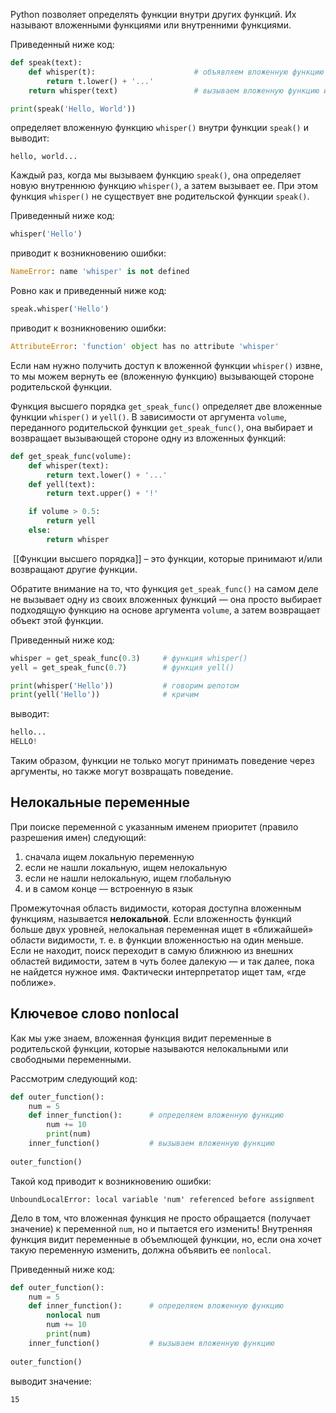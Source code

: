 

Python позволяет определять функции внутри других функций. Их называют вложенными функциями или внутренними функциями.

Приведенный ниже код:

```python
def speak(text):
    def whisper(t):                      # объявляем вложенную функцию
        return t.lower() + '...'
    return whisper(text)                 # вызываем вложенную функцию и возвращаем ее результат

print(speak('Hello, World'))         
```

определяет вложенную функцию `whisper()` внутри функции `speak()` и выводит:

```no-highlight
hello, world...
```

Каждый раз, когда мы вызываем функцию `speak()`, она определяет новую внутреннюю функцию `whisper()`, а затем вызывает ее. При этом функция `whisper()` не существует вне родительской функции `speak()`.

Приведенный ниже код:

```python
whisper('Hello')
```

приводит к возникновению ошибки:

```python
NameError: name 'whisper' is not defined
```

Ровно как и приведенный ниже код:

```python
speak.whisper('Hello')
```

приводит к возникновению ошибки:

```python
AttributeError: 'function' object has no attribute 'whisper'
```

Если нам нужно получить доступ к вложенной функции `whisper()` извне, то мы можем вернуть ее (вложенную функцию) вызывающей стороне родительской функции.

Функция высшего порядка `get_speak_func()` определяет две вложенные функции `whisper()` и `yell()`. В зависимости от аргумента `volume`, переданного родительской функции `get_speak_func()`, она выбирает и возвращает вызывающей стороне одну из вложенных функций:

```python
def get_speak_func(volume):
    def whisper(text):
        return text.lower() + '...'
    def yell(text):
        return text.upper() + '!'

    if volume > 0.5:
        return yell
    else:
        return whisper
```

  [[Функции высшего порядка]] – это функции, которые принимают и/или возвращают другие функции.

Обратите внимание на то, что функция `get_speak_func()` на самом деле не вызывает одну из своих вложенных функций — она просто выбирает подходящую функцию на основе аргумента `volume`, а затем возвращает объект этой функции.

Приведенный ниже код:

```python
whisper = get_speak_func(0.3)     # функция whisper()
yell = get_speak_func(0.7)        # функция yell()

print(whisper('Hello'))           # говорим шепотом
print(yell('Hello'))              # кричим
```

выводит:

```python
hello...
HELLO!
```

Таким образом, функции не только могут принимать поведение через аргументы, но также могут возвращать поведение.



## Нелокальные переменные

При поиске переменной с указанным именем приоритет (правило разрешения имен) следующий:

1. сначала ищем локальную переменную
2. если не нашли локальную, ищем нелокальную
3. если не нашли нелокальную, ищем глобальную
4. и в самом конце — встроенную в язык

Промежуточная область видимости, которая доступна вложенным функциям, называется **нелокальной**. Если вложенность функций больше двух уровней, нелокальная переменная ищет в «ближайшей» области видимости, т. е. в функции вложенностью на один меньше. Если не находит, поиск переходит в самую ближнюю из внешних областей видимости, затем в чуть более далекую — и так далее, пока не найдется нужное имя. Фактически интерпретатор ищет там, «где поближе».

## Ключевое слово nonlocal

Как мы уже знаем, вложенная функция видит переменные в родительской функции, которые называются нелокальными или свободными переменными.

Рассмотрим следующий код:

```python
def outer_function():
    num = 5
    def inner_function():      # определяем вложенную функцию
        num += 10
        print(num)
    inner_function()           # вызываем вложенную функцию
        
outer_function()
```

Такой код приводит к возникновению ошибки:

```no-highlight
UnboundLocalError: local variable 'num' referenced before assignment
```

Дело в том, что вложенная функция не просто обращается (получает значение) к переменной `num`, но и пытается его изменить! Внутренняя функция видит переменные в объемлющей функции, но, если она хочет такую переменную изменить, должна объявить ее `nonlocal`.

Приведенный ниже код:

```python
def outer_function():
    num = 5
    def inner_function():      # определяем вложенную функцию
        nonlocal num
        num += 10
        print(num)
    inner_function()           # вызываем вложенную функцию
        
outer_function()
```

выводит значение:

```no-highlight
15
```


